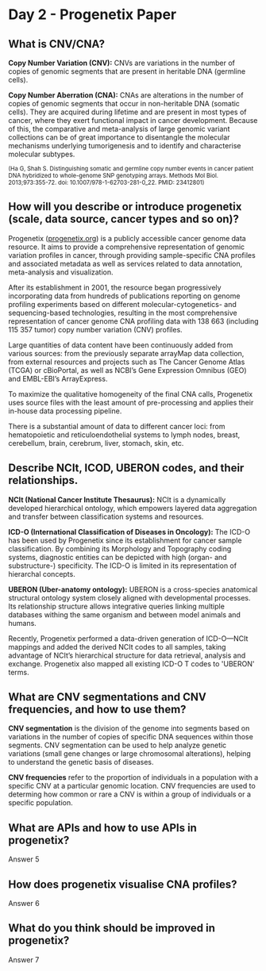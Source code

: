 # **Day 2 - Progenetix Paper**
 
## **What is CNV/CNA?**

**Copy Number Variation (CNV):** CNVs are variations in the number of copies of genomic segments that are present in heritable DNA (germline cells).

**Copy Number Aberration (CNA):** CNAs are alterations in the number of copies of genomic segments that occur in non-heritable DNA (somatic cells). They are acquired during lifetime and are present in most types of cancer, where they exert functional impact in cancer development.
Because of this, the comparative and meta-analysis of large genomic variant collections can be of great importance to disentangle the molecular mechanisms underlying tumorigenesis and to identify and characterise molecular subtypes.

<sub>(Ha G, Shah S. Distinguishing somatic and germline copy number events in cancer patient DNA hybridized to whole-genome SNP genotyping arrays. Methods Mol Biol. 2013;973:355-72. doi: 10.1007/978-1-62703-281-0_22. PMID: 23412801)</sub>

## **How will you describe or introduce progenetix (scale, data source, cancer types and so on)?**

Progenetix ([progenetix.org](https://progenetix.org/)) is a publicly accessible cancer genome data resource. It aims to provide a comprehensive representation of genomic variation profiles in cancer, through providing sample-specific CNA profiles and associated metadata as well as services related to data annotation, meta-analysis and visualization.

After its establishment in 2001, the resource began progressively incorporating data from hundreds of publications reporting on genome profiling experiments based on different molecular-cytogenetics- and sequencing-based technologies, resulting in the most comprehensive representation of cancer genome CNA profiling data with 138 663 (including 115 357 tumor) copy number variation (CNV) profiles.

Large quantities of data content have been continuously added from various sources: from the previously separate arrayMap data collection, from external resources and projects such as The Cancer Genome Atlas (TCGA) or cBioPortal, as well as NCBI’s Gene Expression Omnibus (GEO) and EMBL-EBI’s ArrayExpress.

To maximize the qualitative homogeneity of the final CNA calls, Progenetix uses source files with the least amount of pre-processing and applies their in-house data processing pipeline.

There is a substantial amount of data to different cancer loci: from hematopoietic and reticuloendothelial systems to lymph nodes, breast, cerebellum, brain, cerebrum, liver, stomach, skin, etc.

## **Describe NCIt, ICOD, UBERON codes, and their relationships.**

**NCIt (National Cancer Institute Thesaurus):** NCIt is a dynamically developed hierarchical ontology, which empowers layered data aggregation and transfer between classification systems and resources.

**ICD-O (International Classification of Diseases in Oncology):** The ICD-O has been used by Progenetix since its establishment for cancer sample classification. By combining its Morphology and Topography coding systems, diagnostic entities can be depicted with high (organ- and substructure-) specificity. The ICD-O is limited in its representation of hierarchal concepts.

**UBERON (Uber-anatomy ontology):** UBERON is a cross-species anatomical structural ontology system closely aligned with developmental processes. Its relationship structure allows integrative queries linking multiple databases withing the same organism and between model animals and humans.

Recently, Progenetix performed a data-driven generation of ICD-O—NCIt mappings and added the derived NCIt codes to all samples, taking advantage of NCIt’s hierarchical structure for data retrieval, analysis and exchange. Progenetix also mapped all existing ICD-O T codes to 'UBERON' terms.

## **What are CNV segmentations and CNV frequencies, and how to use them?**

**CNV segmentation** is the division of the genome into segments based on variations in the number of copies of specific DNA sequences within those segments. CNV segmentation can be used to help analyze genetic variations (small gene changes or large chromosomal alterations), helping to understand the genetic basis of diseases.

**CNV frequencies** refer to the proportion of individuals in a population with a specific CNV at a particular genomic location. CNV frequencies are used to determing how common or rare a CNV is within a group of individuals or a specific population.

## **What are APIs and how to use APIs in progenetix?**

Answer 5

## **How does progenetix visualise CNA profiles?**

Answer 6

## **What do you think should be improved in progenetix?**

Answer 7
